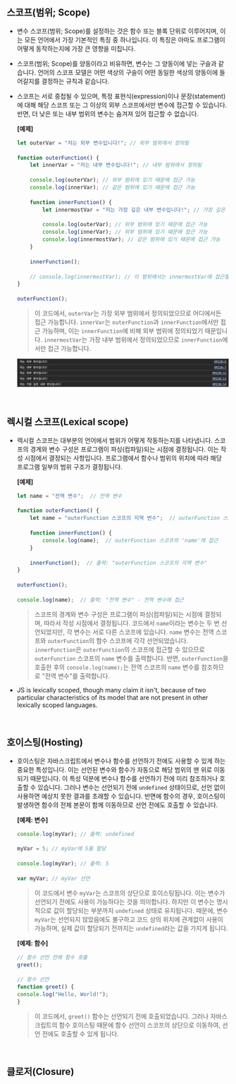 ## 스코프(범위; Scope)

- 변수 스코프(범위; Scope)를 설정하는 것은 함수 또는 블록 단위로 이루어지며, 이는 모든 언어에서 가장 기본적인 특징 중 하나입니다. 이 특징은 아마도 프로그램이 어떻게 동작하는지에 가장 큰 영향을 미칩니다.

- 스코프(범위; Scope)를 양동이라고 비유하면, 변수는 그 양동이에 넣는 구슬과 같습니다. 언어의 스코프 모델은 어떤 색상의 구슬이 어떤 동일한 색상의 양동이에 들어갈지를 결정하는 규칙과 같습니다.

- 스코프는 서로 중첩될 수 있으며, 특정 표현식(expression)이나 문장(statement)에 대해 해당 스코프 또는 그 이상의 외부 스코프에서만 변수에 접근할 수 있습니다. 반면, 더 낮은 또는 내부 범위의 변수는 숨겨져 있어 접근할 수 없습니다.

    **[예제]**

    ```jsx
    let outerVar = "저는 외부 변수입니다!"; // 외부 범위에서 정의됨

    function outerFunction() {
        let innerVar = "저는 내부 변수입니다!"; // 내부 범위에서 정의됨

        console.log(outerVar); // 외부 범위에 있기 때문에 접근 가능
        console.log(innerVar); // 같은 범위에 있기 때문에 접근 가능

        function innerFunction() {
            let innermostVar = "저는 가장 깊은 내부 변수입니다!"; // 가장 깊은 내부 범위에서 정의됨

            console.log(outerVar); // 외부 범위에 있기 때문에 접근 가능
            console.log(innerVar); // 외부 범위에 있기 때문에 접근 가능
            console.log(innermostVar); // 같은 범위에 있기 때문에 접근 가능
        }

        innerFunction();

        // console.log(innermostVar); // 이 범위에서는 innermostVar에 접근할 수 없으므로 오류가 발생함
    }

    outerFunction();

    ```

    > 이 코드에서, `outerVar`는 가장 외부 범위에서 정의되었으므로 어디에서든 접근 가능합니다. `innerVar`는 `outerFunction`과 `innerFunction`에서만 접근 가능하며, 이는 `innerFunction`에 비해 외부 범위에 정의되었기 때문입니다. `innermostVar`는 가장 내부 범위에서 정의되었으므로 `innerFunction`에서만 접근 가능합니다.

    <div align="center">
        <img src="./public/4-1_scope.png" alt="결과" width="600" height="auto"/>
    </div>

<br>

## 렉시컬 스코프(Lexical scope)

- 렉시컬 스코프는 대부분의 언어에서 범위가 어떻게 작동하는지를 나타냅니다. 스코프의 경계와 변수 구성은 프로그램이 파싱(컴파일)되는 시점에 결정됩니다. 이는 작성 시점에서 결정되는 사항입니다. 프로그램에서 함수나 범위의 위치에 따라 해당 프로그램 일부의 범위 구조가 결정됩니다.

    **[예제]**

    ```jsx
    let name = "전역 변수";  // 전역 변수

    function outerFunction() {
        let name = "outerFunction 스코프의 지역 변수";  // outerFunction 스코프의 지역 변수

        function innerFunction() {
            console.log(name);  // outerFunction 스코프의 'name'에 접근
        }

        innerFunction();  // 출력: "outerFunction 스코프의 지역 변수"
    }

    outerFunction();

    console.log(name);  // 출력: "전역 변수" - 전역 변수에 접근
    ```

    > 스코프의 경계와 변수 구성은 프로그램이 파싱(컴파일)되는 시점에 결정되며, 따라서 작성 시점에서 결정됩니다. 코드에서 `name`이라는 변수는 두 번 선언되었지만, 각 변수는 서로 다른 스코프에 있습니다. `name` 변수는 전역 스코프와 `outerFunction`의 함수 스코프에 각각 선언되었습니다. `innerFunction`은 `outerFunction`의 스코프에 접근할 수 있으므로 `outerFunction` 스코프의 `name` 변수를 출력합니다. 반면, `outerFunction`을 호출한 후의 `console.log(name);`는 전역 스코프의 `name` 변수를 참조하므로 "전역 변수"를 출력합니다.

- JS is lexically scoped, though many claim it isn't, because of two particular characteristics of its model that are not present in other lexically scoped languages.

<br>

## 호이스팅(Hosting)

- 호이스팅은 자바스크립트에서 변수나 함수를 선언하기 전에도 사용할 수 있게 하는 중요한 특성입니다. 이는 선언된 변수와 함수가 자동으로 해당 범위의 맨 위로 이동되기 때문입니다. 이 특성 덕분에 변수나 함수를 선언하기 전에 미리 참조하거나 호출할 수 있습니다. 그러나 변수는 선언되기 전에 `undefined` 상태이므로, 선언 없이 사용하면 예상치 못한 결과를 초래할 수 있습니다. 반면에 함수의 경우, 호이스팅이 발생하면 함수의 전체 본문이 함께 이동하므로 선언 전에도 호출할 수 있습니다.

    **[예제: 변수]**
    
    ```jsx
    console.log(myVar); // 출력: undefined

    myVar = 5; // myVar에 5를 할당

    console.log(myVar); // 출력: 5

    var myVar; // myVar 선언
    ```

    > 이 코드에서 변수 `myVar`는 스코프의 상단으로 호이스팅됩니다. 이는 변수가 선언되기 전에도 사용이 가능하다는 것을 의미합니다. 하지만 이 변수는 명시적으로 값이 할당되는 부분까지 `undefined` 상태로 유지됩니다. 때문에, 변수 `myVar`는 선언되지 않았음에도 불구하고 코드 상의 위치에 관계없이 사용이 가능하며, 실제 값이 할당되기 전까지는 `undefined`라는 값을 가지게 됩니다.

    **[예제: 함수]**

    ```jsx
    // 함수 선언 전에 함수 호출
    greet();

    // 함수 선언
    function greet() {
    console.log("Hello, World!");
    }
    ```

    > 이 코드에서, `greet()` 함수는 선언되기 전에 호출되었습니다. 그러나 자바스크립트의 함수 호이스팅 때문에 함수 선언이 스코프의 상단으로 이동하여, 선언 전에도 호출할 수 있게 됩니다.

<br>

## 클로저(Closure)